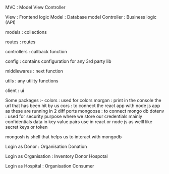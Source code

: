 MVC : Model View Controller

View : Frontend logic
Model : Database model
Controller : Business logic (API)

models : collections

routes : routes

controllers : callback function

config : contains configuration for any 3rd party lib

middlewares : next function

utils : any utility functions

client : ui

Some packages :-
colors : used for colors
morgan : print in the console the url that has been hit by us
cors : to connect the react app with node js app as these are running in 2 diff ports
mongoose : to connect mongo db
dotenv : used for security purpose where we store our credentials mainly confidentials data in key value pairs use in react or node js as welll like secret keys or token

mongosh is shell that helps us to interact with mongodb

Login as Donor :
Organisation
Donation

Login as Organisation :
Inventory
Donor
Hospotal

Login as Hospital :
Organisation
Consumer
